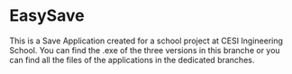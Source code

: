 # EasySave
This is a Save Application created for a school project at CESI Ingineering School.
You can find the .exe of the three versions in this branche or you can find all the files of the applications in the dedicated branches.
